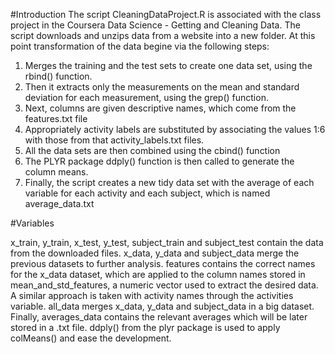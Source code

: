 #Introduction
The script CleaningDataProject.R is associated with the class project in the Coursera Data Science - Getting and Cleaning Data.  The script downloads and unzips data from a website into a new folder. At this point transformation of the data begine via the following steps:

1) Merges the training and the test sets to create one data set, using the rbind() function. 
2) Then it extracts only the measurements on the mean and standard deviation for each measurement, using the grep() function.
3) Next, columns are given descriptive names, which come from the features.txt file
4) Appropriately activity labels are substituted by associating the values 1:6 with those from that activity_labels.txt files.
5) All the data sets are then combined using the cbind() function
6) The PLYR package ddply() function is then called to generate the column means.
5) Finally, the script creates a new tidy data set with the average of each variable for each activity and each subject, which is named average_data.txt

#Variables

x_train, y_train, x_test, y_test, subject_train and subject_test contain the data from the downloaded files.
x_data, y_data and subject_data merge the previous datasets to further analysis.
features contains the correct names for the x_data dataset, which are applied to the column names stored in mean_and_std_features, a numeric vector used to extract the desired data.
A similar approach is taken with activity names through the activities variable.
all_data merges x_data, y_data and subject_data in a big dataset.
Finally, averages_data contains the relevant averages which will be later stored in a .txt file. ddply() from the plyr package is used to apply colMeans() and ease the development.
